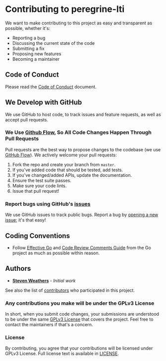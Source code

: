 # Contributing to peregrine-lti

We want to make contributing to this project as easy and transparent as possible, whether it's:

* Reporting a bug
* Discussing the current state of the code
* Submitting a fix
* Proposing new features
* Becoming a maintainer

## Code of Conduct

Please read the [Code of Conduct](CODE_OF_CONDUCT.md) document.

## We Develop with GitHub
We use GitHub to host code, to track issues and feature requests, as well as accept pull requests.

### We Use [Github Flow](https://guides.github.com/introduction/flow/index.html), So All Code Changes Happen Through Pull Requests
Pull requests are the best way to propose changes to the codebase (we use [GitHub Flow](https://guides.github.com/introduction/flow/index.html)). We actively welcome your pull requests:

1. Fork the repo and create your branch from `master`.
2. If you've added code that should be tested, add tests.
3. If you've changed/added APIs, update the documentation.
4. Ensure the test suite passes.
5. Make sure your code lints.
6. Issue that pull request!

### Report bugs using GitHub's [issues](https://github.com/StevenWeathers/go-templates/issues)
We use GitHub issues to track public bugs. Report a bug by [opening a new issue](); it's that easy!

## Coding Conventions

- Follow [Effective Go](https://go.dev/doc/effective_go) and [Code Review Comments Guide](https://github.com/golang/go/wiki/CodeReviewComments) from the Go project as much as possible within reason.

## Authors

* **[Steven Weathers](https://github.com/StevenWeathers)** - *Initial work*

See also the list of [contributors](https://github.com/StevenWeathers/go-templates/contributors) who participated in this project.

### Any contributions you make will be under the GPLv3 License
In short, when you submit code changes, your submissions are understood to be under the same [GPLv3 License](https://www.gnu.org/licenses/quick-guide-gplv3.en.html) that covers the project. Feel free to contact the maintainers if that's a concern.

### License
By contributing, you agree that your contributions will be licensed under GPLv3 License. Full license text is available in
[LICENSE](LICENSE).
